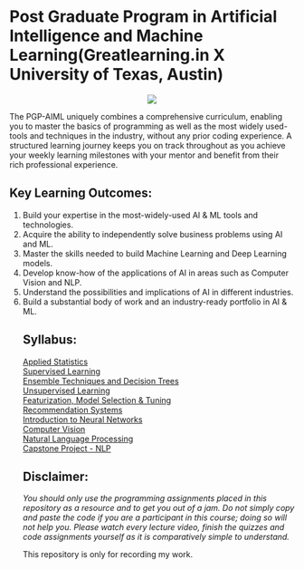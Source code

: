 # Post Graduate Program in Artificial Intelligence and Machine Learning(Greatlearning.in X University of Texas, Austin)
 
<p align="center">
  <img src="https://github.com/SwamiKannan/PG-Program-AI-ML/blob/main/Cover.PNG" />
 </p>
The PGP-AIML uniquely combines a comprehensive curriculum, enabling you to master the basics of
programming as well as the most widely used-tools and techniques in the industry, without any prior
coding experience. A structured learning journey keeps you on track throughout as you achieve your
weekly learning milestones with your mentor and benefit from their rich professional experience. 

## Key Learning Outcomes:
<ol>
<li>Build your expertise in the most-widely-used AI & ML tools and technologies.</li>
<li>Acquire the ability to independently solve business problems using AI and ML.</li>
<li>Master the skills needed to build Machine Learning and Deep Learning models.</li>
<li>Develop know-how of the applications of AI in areas such as Computer Vision and NLP.</li>
<li>Understand the possibilities and implications of AI in different industries.</li>
<li>Build a substantial body of work and an industry-ready portfolio in AI & ML.</li>

## Syllabus:
[Applied Statistics](https://github.com/SwamiKannan/PG-Program-AI-ML/tree/main/2_Applied%20Statistics)<br>
[Supervised Learning](https://github.com/SwamiKannan/PG-Program-AI-ML/tree/main/3_Supervised%20Learning)<br>
[Ensemble Techniques and Decision Trees](https://github.com/SwamiKannan/PG-Program-AI-ML/tree/main/4_Ensemble%20Techniques%20and%20Decision%20Trees)<br>
[Unsupervised Learning](https://github.com/SwamiKannan/PG-Program-AI-ML/tree/main/5_Unsupervised%20Learning)<br>
[Featurization, Model Selection & Tuning](https://github.com/SwamiKannan/PG-Program-AI-ML/tree/main/6_Featurization%2C%20Model%20Selection%20%26%20Tuning)<br>
[Recommendation Systems](https://github.com/SwamiKannan/PG-Program-AI-ML/tree/main/7_Recommendation%20Systems)<br>
[Introduction to Neural Networks](https://github.com/SwamiKannan/PG-Program-AI-ML/tree/main/8_Introduction%20to%20Neural%20Networks)<br>
[Computer Vision](https://github.com/SwamiKannan/PG-Program-AI-ML/tree/main/9_Computer%20Vision)<br>
[Natural Language Processing](https://github.com/SwamiKannan/PG-Program-AI-ML/tree/main/10_Natural%20Language%20Processing)<br>
[Capstone Project - NLP](https://github.com/SwamiKannan/PG-Program-AI-ML/tree/main/11_Capstone%20Project%20-%20NLP)<br>

## Disclaimer:
*You should only use the programming assignments placed in this repository as a resource and to get you out of a jam. Do not simply copy and paste the code if you are a participant in this course; doing so will not help you. Please watch every lecture video, finish the quizzes and code assignments yourself as it is comparatively simple to understand.*

This repository is only for recording my work.
